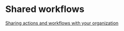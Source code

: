 # Shared workflows

[Sharing actions and workflows with your organization](https://docs.github.com/en/actions/creating-actions/sharing-actions-and-workflows-with-your-organization)
